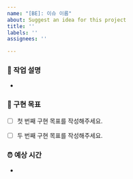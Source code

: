 ```yaml
---
name: "[BE]: 이슈 이름"
about: Suggest an idea for this project
title: ''
labels: ''
assignees: ''

---
```


### 🚀 작업 설명
<!-- 구현하려는 기능에 대한 명확한 설명을 작성해주세요. -->
- 

### 🎯 구현 목표
- [ ] 첫 번째 구현 목표를 작성해주세요.
- [ ] 두 번째 구현 목표를 작성해주세요.


### ⏰ 예상 시간
<!-- 2025.03.01 12:00 형식으로 작성해주세요-->
-
